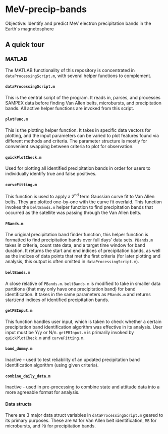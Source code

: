 # MeV-precip-bands
Objective: Identify and predict MeV electron precipitation bands in the Earth's magnetosphere

## A quick tour

### MATLAB
The MATLAB functionality of this repository is concentrated in `dataProcessingScript.m`, with several helper functions to complement.

#### `dataProcessingScript.m`
This is the central script of the program. It reads in, parses, and processes SAMPEX data before finding Van Allen belts, microbursts, and precipitation bands. All active helper functions are invoked from this script.

#### `plotFunc.m`
This is the plotting helper function. It takes in specific data vectors for plotting, and the input parameters can be varied to plot features found via different methods and criteria. The parameter structure is mostly for convenient swapping between criteria to plot for observation.

#### `quickPlotCheck.m`
Used for plotting all identified precipitation bands in order for users to individually identify true and false positives.

#### `curveFitting.m`
This function is used to apply a 2<sup>nd</sup> term Gaussian curve fit to Van Allen belts. They are plotted one-by-one with the curve fit overlaid. This function invokes the `beltBands.m` helper function to find precipitation bands that occurred as the satellite was passing through the Van Allen belts.

#### `PBands.m`
The original precipitation band finder function, this helper function is formatted to find precipitation bands over full days' data sets. `PBands.m` takes in criteria, count rate data, and a target time window for band duration. It returns the start and end indices of precipitation bands, as well as the indices of data points that met the first criteria (for later plotting and analysis, this output is often omitted in `dataProcessingScript.m`).

#### `beltBands.m`
A close relative of `PBands.m`. `beltBands.m` is modified to take in smaller data partitions (that may only have one precipitation band) for band identification. It takes in the same parameters as `PBands.m` and returns start/end indices of identified precipitation bands.

#### `getPBInput.m`
This function handles user input, which is taken to check whether a certain precipitation band identification algorithm was effective in its analysis. User input must be Y/y or N/n. `getPBInput.m` is primarily invoked by `quickPlotCheck.m` and `curveFitting.m`.

#### `band_dummy.m`
Inactive - used to test reliability of an updated precipitation band identification algorithm (using given criteria). 

#### `combine_daily_data.m`
Inactive - used in pre-processing to combine state and attitude data into a more agreeable format for analysis.

#### Data structs
There are 3 major data struct variables in `dataProcessingScript.m` geared to its primary purposes. These are `VA` for Van Allen belt identification, `MB` for microbursts, and `PB` for precipitation bands.

